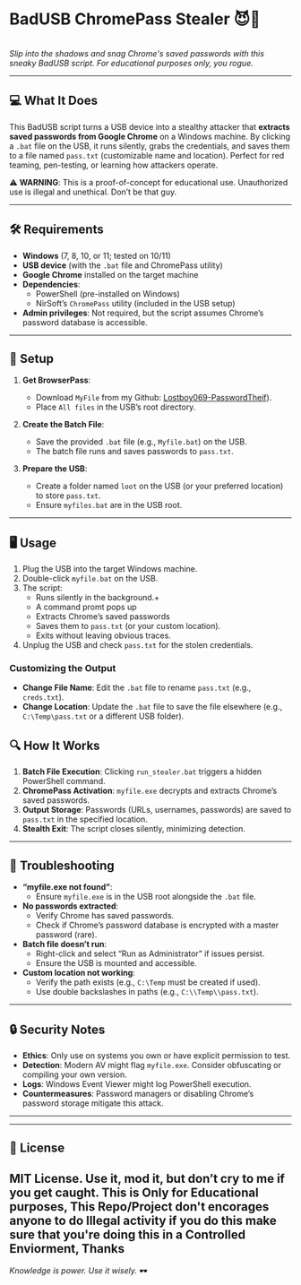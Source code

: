 # BadUSB ChromePass Stealer 😈💾

\
*Slip into the shadows and snag Chrome's saved passwords with this sneaky BadUSB script. For educational purposes only, you rogue.*

---

## 💻 What It Does

This BadUSB script turns a USB device into a stealthy attacker that **extracts saved passwords from Google Chrome** on a Windows machine. By clicking a `.bat` file on the USB, it runs silently, grabs the credentials, and saves them to a file named `pass.txt` (customizable name and location). Perfect for red teaming, pen-testing, or learning how attackers operate.

⚠️ **WARNING**: This is a proof-of-concept for educational use. Unauthorized use is illegal and unethical. Don’t be that guy.

---

## 🛠️ Requirements

- **Windows** (7, 8, 10, or 11; tested on 10/11)
- **USB device** (with the `.bat` file and ChromePass utility)
- **Google Chrome** installed on the target machine
- **Dependencies**:
  - PowerShell (pre-installed on Windows)
  - NirSoft’s `ChromePass` utility (included in the USB setup)
- **Admin privileges**: Not required, but the script assumes Chrome’s password database is accessible.

---

## 🚀 Setup

1. **Get BrowserPass**:
   - Download `MyFile` from my Github: [Lostboy069-PasswordTheif](https://github.com/Lostboy069/Passw0rd-snatch)).
   - Place `All files` in the USB’s root directory.

2. **Create the Batch File**:
   - Save the provided `.bat` file (e.g., `Myfile.bat`) on the USB.
   - The batch file runs and saves passwords to `pass.txt`.

3. **Prepare the USB**:
   - Create a folder named `loot` on the USB (or your preferred location) to store `pass.txt`.
   - Ensure `myfiles.bat` are in the USB root.

---

## 🖥️ Usage

1. Plug the USB into the target Windows machine.
2. Double-click `myfile.bat` on the USB.
3. The script:
   - Runs silently in the background.+
   - A command promt pops up
   - Extracts Chrome’s saved passwords
   - Saves them to `pass.txt` (or your custom location).
   - Exits without leaving obvious traces.
4. Unplug the USB and check `pass.txt` for the stolen credentials.

### Customizing the Output
- **Change File Name**: Edit the `.bat` file to rename `pass.txt` (e.g., `creds.txt`).
- **Change Location**: Update the `.bat` file to save the file elsewhere (e.g., `C:\Temp\pass.txt` or a different USB folder).

## 🔍 How It Works

1. **Batch File Execution**: Clicking `run_stealer.bat` triggers a hidden PowerShell command.
2. **ChromePass Activation**: `myfile.exe` decrypts and extracts Chrome’s saved passwords.
3. **Output Storage**: Passwords (URLs, usernames, passwords) are saved to `pass.txt` in the specified location.
4. **Stealth Exit**: The script closes silently, minimizing detection.

---

## 🐛 Troubleshooting

- **“myfile.exe not found”**:
  - Ensure `myfile.exe` is in the USB root alongside the `.bat` file.
- **No passwords extracted**:
  - Verify Chrome has saved passwords.
  - Check if Chrome’s password database is encrypted with a master password (rare).
- **Batch file doesn’t run**:
  - Right-click and select “Run as Administrator” if issues persist.
  - Ensure the USB is mounted and accessible.
- **Custom location not working**:
  - Verify the path exists (e.g., `C:\Temp` must be created if used).
  - Use double backslashes in paths (e.g., `C:\\Temp\\pass.txt`).

---

## 🔒 Security Notes

- **Ethics**: Only use on systems you own or have explicit permission to test.
- **Detection**: Modern AV might flag `myfile.exe`. Consider obfuscating or compiling your own version.
- **Logs**: Windows Event Viewer might log PowerShell execution.
- **Countermeasures**: Password managers or disabling Chrome’s password storage mitigate this attack.

---

---

## 📜 License

MIT License. Use it, mod it, but don’t cry to me if you get caught.
This is Only for Educational purposes, This Repo/Project don't encorages anyone to do Illegal activity if you do this make sure that you're doing this in a Controlled Enviorment, Thanks
---

*Knowledge is power. Use it wisely.* 🕶️
